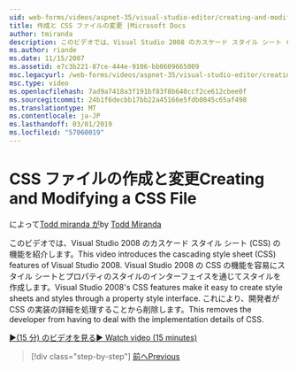 ```yaml
---
uid: web-forms/videos/aspnet-35/visual-studio-editor/creating-and-modifying-a-css-file
title: 作成と CSS ファイルの変更 |Microsoft Docs
author: tmiranda
description: このビデオでは、Visual Studio 2008 のカスケード スタイル シート (CSS) の機能を紹介します。 Visual Studio 2008 の CSS 機能容易スタイル シートを作成する.
ms.author: riande
ms.date: 11/15/2007
ms.assetid: e7c3b221-87ce-444e-9106-bb0609665009
msc.legacyurl: /web-forms/videos/aspnet-35/visual-studio-editor/creating-and-modifying-a-css-file
msc.type: video
ms.openlocfilehash: 7ad9a7418a3f191bf83f8b640ccf2ce612cbee0f
ms.sourcegitcommit: 24b1f6decbb17bb22a45166e5fdb0845c65af498
ms.translationtype: MT
ms.contentlocale: ja-JP
ms.lasthandoff: 03/01/2019
ms.locfileid: "57060019"
---
```

<a name="creating-and-modifying-a-css-file"></a><span data-ttu-id="e7d99-104">CSS ファイルの作成と変更</span><span class="sxs-lookup"><span data-stu-id="e7d99-104">Creating and Modifying a CSS File</span></span>
====================
<span data-ttu-id="e7d99-105">によって[Todd miranda が](https://github.com/tmiranda)</span><span class="sxs-lookup"><span data-stu-id="e7d99-105">by [Todd Miranda](https://github.com/tmiranda)</span></span>

<span data-ttu-id="e7d99-106">このビデオでは、Visual Studio 2008 のカスケード スタイル シート (CSS) の機能を紹介します。</span><span class="sxs-lookup"><span data-stu-id="e7d99-106">This video introduces the cascading style sheet (CSS) features of Visual Studio 2008.</span></span> <span data-ttu-id="e7d99-107">Visual Studio 2008 の CSS の機能を容易にスタイル シートとプロパティのスタイルのインターフェイスを通じてスタイルを作成します。</span><span class="sxs-lookup"><span data-stu-id="e7d99-107">Visual Studio 2008's CSS features make it easy to create style sheets and styles through a property style interface.</span></span> <span data-ttu-id="e7d99-108">これにより、開発者が CSS の実装の詳細を処理することから削除します。</span><span class="sxs-lookup"><span data-stu-id="e7d99-108">This removes the developer from having to deal with the implementation details of CSS.</span></span>

[<span data-ttu-id="e7d99-109">&#9654;(15 分) のビデオを見る</span><span class="sxs-lookup"><span data-stu-id="e7d99-109">&#9654; Watch video (15 minutes)</span></span>](https://channel9.msdn.com/Blogs/ASP-NET-Site-Videos/creating-and-modifying-a-css-file)

> [!div class="step-by-step"]
> [<span data-ttu-id="e7d99-110">前へ</span><span class="sxs-lookup"><span data-stu-id="e7d99-110">Previous</span></span>](quick-tour-of-the-visual-studio-2008-integrated-development-environment.md)
